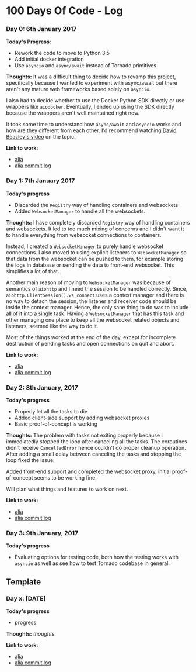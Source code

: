 # 100 Days Of Code - Log

### Day 0: 6th January 2017

**Today's Progress**:
 - Rework the code to move to Python 3.5
 - Add initial docker integration
 - Use `asyncio` and `async/await` instead of Tornado primitives

**Thoughts:**
It was a difficult thing to decide how to revamp this project, specifically
because I wanted to experiment with async/await but there aren't any mature
web frameworks based solely on `asyncio`.

I also had to decide whether to use the Docker Python SDK directly or use
wrappers like `aiodocker`. Eventually, I ended up using the SDK directly
because the wrappers aren't well maintained right now.

It took some time to understand how `async/await` and `asyncio` works and how
are they different from each other. I'd recommend watching
[David Beazley's video](https://www.youtube.com/watch?v=lYe8W04ERnY) on the
topic.

**Link to work:**
 - [alia](https://github.com/dhruvbaldawa/alia)
 - [alia commit log](https://github.com/dhruvbaldawa/alia/commits/master?until=2017-01-07T12:00:00Z&since=2017-01-06T12:00:00Z)

### Day 1: 7th January 2017

**Today's progress**
 - Discarded the `Registry` way of handling containers and websockets
 - Added `WebsocketManager` to handle all the websockets.

**Thoughts:**
I have completely discarded `Registry` way of handling containers and
websockets. It led to too much mixing of concerns and I didn't want it to
handle everything from websocket connections to containers.

Instead, I  created a `WebsocketManager` to purely handle websocket connections.
I also moved to using explicit listeners to `WebsocketManager` so that data
from the websocket can be pushed to them, for example storing the logs in
database or sending the data to front-end websocket. This simplifies a lot
of that.

Another main reason of moving to `WebsocketManager` was because of
semantics of `aiohttp` and I need the session to be handled correctly. Since,
`aiohttp.ClientSession().ws_connect` uses a context manager and there is no way
to detach the session, the listener and receiver code should be inside the
context manager. Hence, the only sane thing to do was to include all of it into
a single task. Having a `WebsocketManager` that has this task and other
managing one place to keep all the websocket related objects and listeners,
seemed like the way to do it.

Most of the things worked at the end of the day, except for incomplete
destruction of pending tasks and open connections on quit and abort.

**Link to work:**
 - [alia](https://github.com/dhruvbaldawa/alia)
 - [alia commit log](https://github.com/dhruvbaldawa/alia/commits/master?until=2017-01-07T23:00:00Z&since=2017-01-06T23:00:00Z)

### Day 2: 8th January, 2017

**Today's progress**
 - Properly let all the tasks to die
 - Added client-side support by adding websocket proxies
 - Basic proof-of-concept is working

**Thoughts:**
The problem with tasks not exiting properly because I immediatedly stopped
the loop after canceling all the tasks. The coroutines didn't receive
`CancelledError` hence couldn't do proper cleanup operation. After adding a
small delay between canceling the tasks and stopping the loop fixed the issue.

Added front-end support and completed the websocket proxy, initial
proof-of-concept seems to be working fine.

Will plan what things and features to work on next.

**Link to work:**
 - [alia](https://github.com/dhruvbaldawa/alia)
 - [alia commit log](https://github.com/dhruvbaldawa/alia/commits/master?until=2017-01-08T12:00:00Z&since=2017-01-07T20:00:00Z)

### Day 3: 9th January, 2017

**Today's progress**
 - Evaluating options for testing code, both how the testing works with
   `asyncio` as well as see how to test Tornado codebase in general.

## Template
### Day x: [DATE]

**Today's progress**
 - progress

**Thoughts:**
_thoughts_

**Link to work:**
 - [alia](https://github.com/dhruvbaldawa/alia)
 - [alia commit log](https://github.com/dhruvbaldawa/alia/commits/master?until=2017-01-07T12:00:00Z&since=2017-01-06T12:00:00Z)
